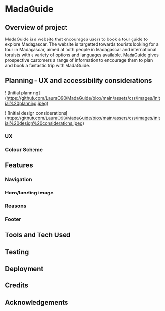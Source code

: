 # MadaGuide

## Overview of project ##
MadaGuide is a website that encourages users to book a tour guide to explore Madagascar. The website is targetted towards tourists looking for a tour in Madagascar, aimed at both people in Madagascar and international toruists with a variety of options and languages available. MadaGuide gives prospective customers a range of information to encourage them to plan and book a fantastic trip with MadaGuide.

## Planning - UX and accessibility considerations ##
! [Initial planning] (https://github.com/LauraO90/MadaGuide/blob/main/assets/css/images/Initial%20planning.jpeg)

! [Initial design considerations] (https://github.com/LauraO90/MadaGuide/blob/main/assets/css/images/Initial%20design%20considerations.jpeg)

### UX ###

### Colour Scheme ###

## Features ##

### Navigation ###

### Hero/landing image ###

### Reasons ###

### Footer ###

## Tools and Tech Used ##

## Testing ##

## Deployment ##

## Credits ##

## Acknowledgements ##  
